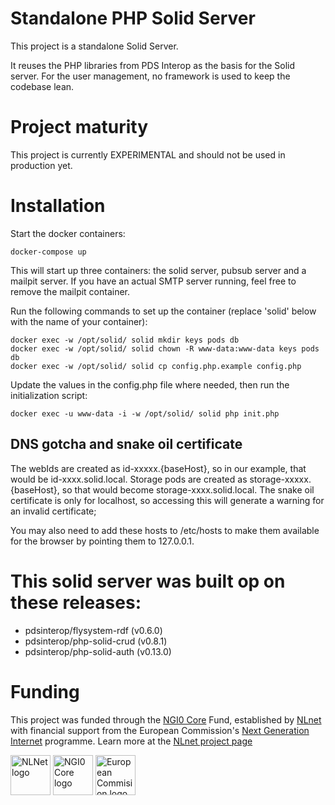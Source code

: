 # Standalone PHP Solid Server

This project is a standalone Solid Server.

It reuses the PHP libraries from PDS Interop as the basis for the Solid server.
For the user management, no framework is used to keep the codebase lean.

# Project maturity

This project is currently EXPERIMENTAL and should not be used in production yet.

# Installation

Start the docker containers:
```
docker-compose up
```
This will start up three containers: the solid server, pubsub server and a mailpit server. If you have an actual SMTP server running, feel free to remove the mailpit container.

Run the following commands to set up the container (replace 'solid' below with the name of your container):
```
docker exec -w /opt/solid/ solid mkdir keys pods db
docker exec -w /opt/solid/ solid chown -R www-data:www-data keys pods db
docker exec -w /opt/solid/ solid cp config.php.example config.php
```

Update the values in the config.php file where needed, then run the initialization script:
```
docker exec -u www-data -i -w /opt/solid/ solid php init.php
```

## DNS gotcha and snake oil certificate

The webIds are created as id-xxxxx.{baseHost}, so in our example, that would be id-xxxx.solid.local.
Storage pods are created as storage-xxxxx.{baseHost}, so that would become storage-xxxx.solid.local.
The snake oil certificate is only for localhost, so accessing this will generate a warning for an invalid certificate; 

You may also need to add these hosts to /etc/hosts to make them available for the browser by pointing them to 127.0.0.1.

# This solid server was built op on these releases:
- pdsinterop/flysystem-rdf (v0.6.0)
- pdsinterop/php-solid-crud (v0.8.1)
- pdsinterop/php-solid-auth (v0.13.0)

# Funding

<p>
  This project was funded through the <a href="https://nlnet.nl/core">NGI0 Core</a> Fund, established by <a href="https://nlnet.nl">NLnet</a> with financial support from the European Commission's <a href="https://ngi.eu">Next Generation Internet</a> programme. 
  Learn more at the <a href="https://nlnet.nl/project/Solid-NC/">NLnet project page</a>
</p>
<p>
  <a href="https://nlnet.nl"><img height="64" alt="NLNet logo" src="https://nlnet.nl/logo/banner.svg"></a>
  <a href="https://nlnet.nl/core"><img height="64" alt="NGI0 Core logo" src="https://nlnet.nl/image/logos/NGI0Core_tag.svg"></a>
  <a href="https://ec.europa.eu/"><img height="64" alt="European Commision logo" src="https://nlnet.nl/image/logos/EC.svg"></a>
</p>
